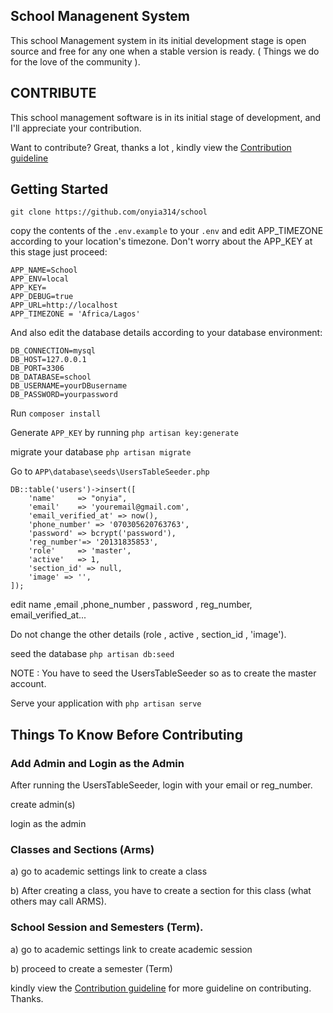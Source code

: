## School Managenent System
This school Management system in its initial development stage is open source and free for any one when a stable version is ready. ( Things we do for the love of the community ).

## CONTRIBUTE
This school management software is in its initial stage of development, and I'll appreciate your contribution. 

Want to contribute? Great, thanks a lot , kindly view the [Contribution guideline](https://github.com/onyia314/school/blob/master/CONTRIBUTING.md)


## Getting Started

```git clone https://github.com/onyia314/school```

copy the contents of the  ```.env.example``` to  your ```.env``` and edit APP_TIMEZONE according to your location's timezone. Don't worry about the APP_KEY at this stage just proceed:

```
APP_NAME=School
APP_ENV=local
APP_KEY=
APP_DEBUG=true
APP_URL=http://localhost
APP_TIMEZONE = 'Africa/Lagos'

```
And also edit the database details according to your database environment:

```
DB_CONNECTION=mysql
DB_HOST=127.0.0.1
DB_PORT=3306
DB_DATABASE=school
DB_USERNAME=yourDBusername
DB_PASSWORD=yourpassword

```
Run ```composer install```

Generate `APP_KEY` by running ```php artisan key:generate ```

migrate your database ```php artisan migrate```

Go to ```APP\database\seeds\UsersTableSeeder.php``` 

```
DB::table('users')->insert([
    'name'     => "onyia",
    'email'    => 'youremail@gmail.com',
    'email_verified_at' => now(),
    'phone_number' => '070305620763763',
    'password' => bcrypt('password'),
    'reg_number'=> '20131835853',
    'role'     => 'master',
    'active'   => 1,
    'section_id' => null,
    'image' => '',
]);

```
edit name ,email ,phone_number , password , reg_number, email_verified_at...

Do not change the other details (role , active , section_id , 'image').

seed the database ```php artisan db:seed```

NOTE : You have to seed the UsersTableSeeder so as to create the master account.

Serve your application with ```php artisan serve```

## Things To Know Before Contributing

### Add Admin and Login as the Admin
After running the UsersTableSeeder, login with your email or reg_number.

create admin(s)

login as the admin

### Classes and Sections (Arms) 
a) go to academic settings link to create a class 

b) After creating a class, you have to create a section for this class (what others may call ARMS).

### School Session and Semesters (Term).
a)  go to academic settings link to create academic session

b) proceed to create a semester (Term)

kindly view the [Contribution guideline](https://github.com/onyia314/school/blob/master/CONTRIBUTING.md) for more guideline on contributing. Thanks.